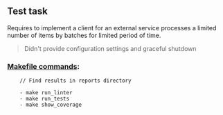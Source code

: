 ## Test task

Requires to implement a client for an external service processes a limited number of items by batches for limited period of time.

> Didn't provide configuration settings and graceful shutdown

### [Makefile commands](Makefile):
```
    // Find results in reports directory

    - make run_linter
    - make run_tests
    - make show_coverage
```
